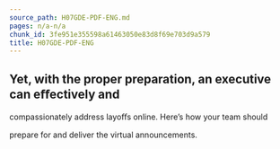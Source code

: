 ```yaml
---
source_path: H07GDE-PDF-ENG.md
pages: n/a-n/a
chunk_id: 3fe951e355598a61463050e83d8f69e703d9a579
title: H07GDE-PDF-ENG
---
```

## Yet, with the proper preparation, an executive can eﬀectively and

compassionately address layoﬀs online. Here’s how your team should

prepare for and deliver the virtual announcements.
